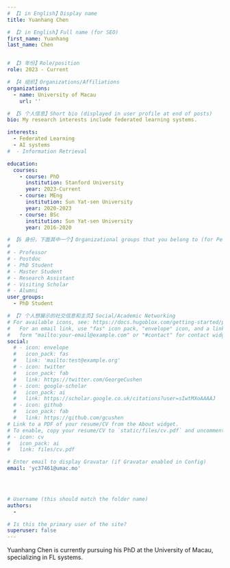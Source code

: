 ```yaml
---
# 【1 in English】Display name 
title: Yuanhang Chen 

# 【2 in English】Full name (for SEO)
first_name: Yuanhang
last_name: Chen


# 【3 年份】Role/position
role: 2023 - Current

# 【4 组织】Organizations/Affiliations
organizations:
  - name: University of Macau
    url: ''

# 【5 个人信息】Short bio (displayed in user profile at end of posts)
bio: My research interests include federated learning systems.

interests:
  - Federated Learning
  - AI systems
#  - Information Retrieval

education:
  courses:
    - course: PhD
      institution: Stanford University
      year: 2023-Current
    - course: MEng
      institution: Sun Yat-sen University
      year: 2020-2023
    - course: BSc
      institution: Sun Yat-sen University
      year: 2016-2020

# 【6 身份，下面其中一个】Organizational groups that you belong to (for People widget)
#  
# - Professor
# - Postdoc
# - PhD Student
# - Master Student
# - Research Assistant
# - Visiting Scholar
# - Alumni
user_groups:
  - PhD Student

# 【7 个人想展示的社交信息和主页】Social/Academic Networking
# For available icons, see: https://docs.hugoblox.com/getting-started/page-builder/#icons
#   For an email link, use "fas" icon pack, "envelope" icon, and a link in the
#   form "mailto:your-email@example.com" or "#contact" for contact widget.
social:
  # - icon: envelope
  #   icon_pack: fas
  #   link: 'mailto:test@example.org'
  # - icon: twitter
  #   icon_pack: fab
  #   link: https://twitter.com/GeorgeCushen
  # - icon: google-scholar
  #   icon_pack: ai
  #   link: https://scholar.google.co.uk/citations?user=sIwtMXoAAAAJ
  # - icon: github
  #   icon_pack: fab
  #   link: https://github.com/gcushen
# Link to a PDF of your resume/CV from the About widget.
# To enable, copy your resume/CV to `static/files/cv.pdf` and uncomment the lines below.
# - icon: cv
#   icon_pack: ai
#   link: files/cv.pdf

# Enter email to display Gravatar (if Gravatar enabled in Config)
email: 'yc37461@umac.mo'



  
# Username (this should match the folder name)
authors:
  - 

# Is this the primary user of the site?
superuser: false
---
```


Yuanhang Chen is currently pursuing his PhD at the University of Macau, specializing in FL systems.